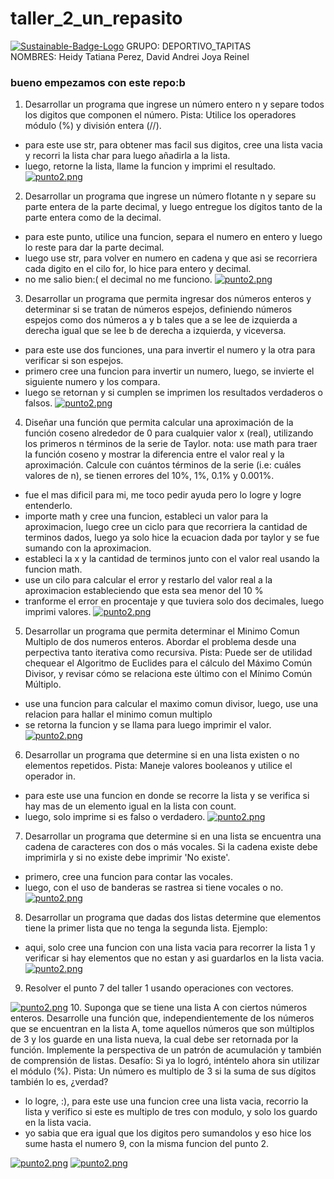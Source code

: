 # taller_2_un_repasito

<a href='https://postimg.cc/LnZBsNmk' target='_blank'><img src='https://i.postimg.cc/LnZBsNmk/Sustainable-Badge-Logo.png' border='0' alt='Sustainable-Badge-Logo'/></a>     GRUPO: DEPORTIVO_TAPITAS                            
NOMBRES: Heidy Tatiana Perez, David Andrei Joya Reinel

### bueno empezamos con este repo:b
1. Desarrollar un programa que ingrese un número entero n y separe todos los digitos que componen el número. Pista: Utilice los operadores módulo (%) y división entera (//).

* para este use str, para obtener mas facil sus digitos, cree una lista vacia y recorri la lista char para luego añadirla a la lista.
* luego, retorne la lista, llame la funcion y imprimi el resultado.
[![punto2.png](https://i.postimg.cc/GpCc6Z5N/punto2.png)](https://postimg.cc/87ZQ6nDB)
2. Desarrollar un programa que ingrese un número flotante n y separe su parte entera de la parte decimal, y luego entregue los dígitos tanto de la parte entera como de la decimal.

* para este punto, utilice una funcion, separa el numero en entero y luego lo reste para dar la parte decimal.
* luego use str, para volver en numero en cadena y que asi se recorriera cada digito en el cilo for, lo hice para entero y decimal.
* no me salio bien:( el decimal no me funciono.
[![punto2.png](https://i.postimg.cc/26bp9Gxy/punto2.png)](https://postimg.cc/Vr8HdjpP)

3. Desarrollar un programa que permita ingresar dos números enteros y determinar si se tratan de números espejos, definiendo números espejos como dos números a y b tales que a se lee de izquierda a derecha igual que se lee b de derecha a izquierda, y viceversa.

* para este use dos funciones, una para invertir el numero y la otra para verificar si son espejos.
* primero cree una funcion para invertir un numero, luego, se invierte el siguiente numero y los compara.
* luego se retornan y si cumplen se imprimen los resultados verdaderos o falsos.
[![punto2.png](https://i.postimg.cc/8k2PhJbN/punto2.png)](https://postimg.cc/Cd4g0KtQ)
4. Diseñar una función que permita calcular una aproximación de la función coseno alrededor de 0 para cualquier valor x (real), utilizando los primeros n términos de la serie de Taylor. nota: use math para traer la función coseno y mostrar la diferencia entre el valor real y la aproximación. Calcule con cuántos términos de la serie (i.e: cuáles valores de n), se tienen errores del 10%, 1%, 0.1% y 0.001%.

* fue el mas dificil para mi, me toco pedir ayuda pero lo logre y logre entenderlo.
* importe math y cree una funcion, estableci un valor para la aproximacion, luego cree un ciclo para que  recorriera la cantidad de terminos dados, luego ya solo hice la ecuacion dada por taylor y se fue sumando con la aproximacion.
* estableci la x y la cantidad de terminos junto con el valor real usando la funcion math.
* use un cilo para calcular el error y restarlo del valor real a la aproximacion estableciendo que esta sea menor del 10 %
* tranforme el error en procentaje y que tuviera solo dos decimales, luego imprimi valores.
[![punto2.png](https://i.postimg.cc/Jzv5cQtP/punto2.png)](https://postimg.cc/sMPW37Yh) 

5. Desarrollar un programa que permita determinar el Minimo Comun Multiplo de dos numeros enteros. Abordar el problema desde una perpectiva tanto iterativa como recursiva. Pista: Puede ser de utilidad chequear el Algoritmo de Euclides para el cálculo del Máximo Común Divisor, y revisar cómo se relaciona este último con el Mínimo Común Múltiplo.

* use una funcion para calcular el maximo comun divisor, luego, use una relacion para hallar el minimo comun multiplo
* se retorna la funcion y se llama para luego imprimir el valor.
[![punto2.png](https://i.postimg.cc/Wz6KFHnD/punto2.png)](https://postimg.cc/2LyTgTgm)
6. Desarrollar un programa que determine si en una lista existen o no elementos repetidos. Pista: Maneje valores booleanos y utilice el operador in.

* para este use una funcion en donde se recorre la lista y se verifica si hay mas de un elemento igual en la lista con count.
* luego, solo imprime si es falso o verdadero.
[![punto2.png](https://i.postimg.cc/HWFMNLTk/punto2.png)](https://postimg.cc/0rdrMP6T)

7. Desarrollar un programa que determine si en una lista se encuentra una cadena de caracteres con dos o más vocales. Si la cadena existe debe imprimirla y si no existe debe imprimir 'No existe'.

* primero, cree una funcion para contar las vocales.
* luego, con el uso de banderas se rastrea si tiene vocales o no.
[![punto2.png](https://i.postimg.cc/D0B6Kk6c/punto2.png)](https://postimg.cc/2LLh4tPq)
8. Desarrollar un programa que dadas dos listas determine que elementos tiene la primer lista que no tenga la segunda lista. Ejemplo:

* aqui, solo cree una funcion con una lista vacia para recorrer la lista 1 y verificar si hay elementos que no estan y asi guardarlos en la lista vacia.
[![punto2.png](https://i.postimg.cc/Fz0H8NxY/punto2.png)](https://postimg.cc/FksvJt8v)
9. Resolver el punto 7 del taller 1 usando operaciones con vectores.

[![punto2.png](https://i.postimg.cc/7YQvgp47/punto2.png)](https://postimg.cc/SJ8t41JN)
10. Suponga que se tiene una lista A con ciertos números enteros. Desarrolle una función que, independientemente de los números que se encuentran en la lista A, tome aquellos números que son múltiplos de 3 y los guarde en una lista nueva, la cual debe ser retornada por la función. Implemente la perspectiva de un patrón de acumulación y también de comprensión de listas. Desafío: Si ya lo logró, inténtelo ahora sin utilizar el módulo (%). Pista: Un número es multiplo de 3 si la suma de sus dígitos también lo es, ¿verdad?
* lo logre, :), para este use una funcion cree una lista vacia, recorrio la lista y verifico si este es multiplo de tres con modulo, y solo los guardo en la lista vacia.
* yo sabia que era igual que los digitos pero sumandolos y eso hice los sume hasta el numero 9, con la misma funcion del punto 2.

[![punto2.png](https://i.postimg.cc/7h4kC7gL/punto2.png)](https://postimg.cc/CBctXRry)
[![punto2.png](https://i.postimg.cc/YSmKb8R9/punto2.png)](https://postimg.cc/06xBNYLR)
